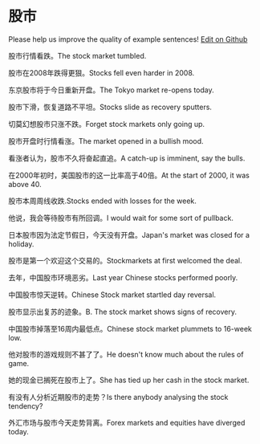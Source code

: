 # 股市

Please help us improve the quality of example sentences! [Edit on Github](https://github.com/jiyushe/jiyu-example-sentence-source/blob/main/chinese/gushi_4.md)

<p><span class="chinese">股市行情看跌。</span><span class="english">The stock market tumbled.</span></p>

<p><span class="chinese">股市在2008年跌得更狠。</span><span class="english">Stocks fell even harder in 2008.</span></p>

<p><span class="chinese">东京股市将于今日重新开盘。</span><span class="english">The Tokyo market re-opens today.</span></p>

<p><span class="chinese">股市下滑，恢复道路不平坦。</span><span class="english">Stocks slide as recovery sputters.</span></p>

<p><span class="chinese">切莫幻想股市只涨不跌。</span><span class="english">Forget stock markets only going up.</span></p>

<p><span class="chinese">股市开盘时行情看涨。</span><span class="english">The market opened in a bullish mood.</span></p>

<p><span class="chinese">看涨者认为，股市不久将奋起直追。</span><span class="english">A catch-up is imminent, say the bulls.</span></p>

<p><span class="chinese">在2000年初时，美国股市的这一比率高于40倍。</span><span class="english">At the start of 2000, it was above 40.</span></p>

<p><span class="chinese">股市本周周线收跌.</span><span class="english">Stocks ended with losses for the week.</span></p>

<p><span class="chinese">他说，我会等待股市有所回调。</span><span class="english">I would wait for some sort of pullback.</span></p>

<p><span class="chinese">日本股市因为法定节假日，今天没有开盘。</span><span class="english">Japan's market was closed for a holiday.</span></p>

<p><span class="chinese">股市是第一个欢迎这个交易的。</span><span class="english">Stockmarkets at first welcomed the deal.</span></p>

<p><span class="chinese">去年，中国股市环境恶劣。</span><span class="english">Last year Chinese stocks performed poorly.</span></p>

<p><span class="chinese">中国股市惊天逆转。</span><span class="english">Chinese Stock market startled day reversal.</span></p>

<p><span class="chinese">股市显示出复苏的迹象。</span><span class="english">B. The stock market shows signs of recovery.</span></p>

<p><span class="chinese">中国股市掉落至16周内最低点。</span><span class="english">Chinese stock market plummets to 16-week low.</span></p>

<p><span class="chinese">他对股市的游戏规则不甚了了。</span><span class="english">He doesn't know much about the rules of game.</span></p>

<p><span class="chinese">她的现金已搁死在股市上了。</span><span class="english">She has tied up her cash in the stock market.</span></p>

<p><span class="chinese">有没有人分析近期股市的走势？</span><span class="english">Is there anybody analysing the stock tendency?</span></p>

<p><span class="chinese">外汇市场与股市今天走势背离。</span><span class="english">Forex markets and equities have diverged today.</span></p>

